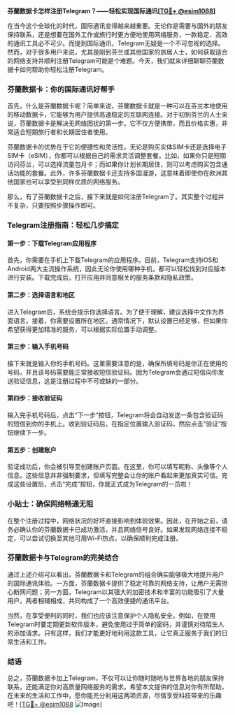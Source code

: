 **芬蘭数据卡怎样注册Telegram？——轻松实现国际通讯[[TG💪+ @esim1088](https://t.me/s/esim1088)]**

在当今这个全球化的时代，国际通讯变得越来越重要。无论你是需要与国外的朋友保持联系，还是想要在国外工作或旅行时更方便地使用网络服务，一款稳定、高效的通讯工具必不可少。而提到国际通讯，Telegram无疑是一个不可忽视的选择。然而，对于很多用户来说，尤其是刚到芬兰或其他国家的旅居人士，如何获取适合的网络支持并顺利注册Telegram可能是个难题。今天，我们就来详细聊聊芬蘭数据卡如何帮助你轻松注册Telegram。

### 芬蘭数据卡：你的国际通讯好帮手

首先，什么是芬蘭数据卡呢？简单来说，芬蘭数据卡就是一种可以在芬兰本地使用的移动数据卡，它能够为用户提供高速稳定的互联网连接。对于初到芬兰的人士来说，芬蘭数据卡是解决无网络困扰的第一步。它不仅方便携带，而且价格实惠，非常适合短期旅行者和长期居住者使用。

芬蘭数据卡的优势在于它的便捷性和灵活性。无论是购买实体SIM卡还是选择电子SIM卡（eSIM），你都可以根据自己的需求灵活调整套餐。比如，如果你只是短期访问芬兰，可以选择流量包月卡；而如果你计划长期居住，则可以考虑购买包含通话功能的套餐。此外，许多芬蘭数据卡还支持多国漫游，这意味着即使你在欧洲其他国家也可以享受到同样优质的网络服务。

那么，有了芬蘭数据卡之后，接下来就是如何注册Telegram了。其实整个过程并不复杂，只要按照步骤操作即可。

### Telegram注册指南：轻松几步搞定

#### 第一步：下载Telegram应用程序

首先，你需要在手机上下载Telegram的应用程序。目前，Telegram支持iOS和Android两大主流操作系统，因此无论你使用哪种手机，都可以轻松找到对应版本进行安装。下载完成后，打开应用并同意相关的服务条款和隐私政策。

#### 第二步：选择语言和地区

进入Telegram后，系统会提示你选择语言。为了便于理解，建议选择中文作为界面语言。接着，你需要设置所在地区。通常情况下，默认设置已经足够，但如果你希望获得更加精准的服务，可以根据实际位置手动调整。

#### 第三步：输入手机号码

接下来就是输入你的手机号码。这里需要注意的是，确保所填号码是你正在使用的号码，并且该号码需要能正常接收短信验证码。因为Telegram会通过短信向你发送验证信息，这是注册过程中不可或缺的一部分。

#### 第四步：接收验证码

输入完手机号码后，点击“下一步”按钮，Telegram将会自动发送一条包含验证码的短信到你的手机上。收到验证码后，在指定位置输入验证码，然后点击“验证”按钮继续下一步。

#### 第五步：创建账户

验证成功后，你会被引导至创建账户页面。在这里，你可以填写昵称、头像等个人信息。这些信息并非强制要求，但填写完整会让你的账户看起来更加真实可信。完成这些设置后，点击“完成”按钮，你就正式成为Telegram的一员啦！

### 小贴士：确保网络畅通无阻

在整个注册过程中，网络状况的好坏直接影响到体验效果。因此，在开始之前，请务必确认你的芬蘭数据卡已成功激活，并且网络信号良好。如果发现网络连接不稳定，可以尝试切换至其他可用Wi-Fi热点，以确保顺利完成注册。

### 芬蘭数据卡与Telegram的完美结合

通过上述介绍可以看出，芬蘭数据卡和Telegram的组合确实能够极大地提升用户的国际通讯体验。一方面，芬蘭数据卡提供了稳定可靠的网络支持，让用户无需担心断网问题；另一方面，Telegram以其强大的加密技术和丰富的功能吸引了大量用户。两者相辅相成，共同构成了一个高效便捷的通讯平台。

当然，在享受便利的同时，我们也应该注意保护个人隐私安全。例如，在使用Telegram时要定期更新软件版本，避免使用过于简单的密码，并谨慎对待陌生人的添加请求。只有这样，我们才能更好地利用这款工具，让它真正服务于我们的日常生活和工作。

### 结语

总之，芬蘭数据卡加上Telegram，不仅可以让你随时随地与世界各地的朋友保持联系，还能满足你对高质量网络服务的需求。希望本文提供的信息对你有所帮助，在未来的生活和工作中，愿你能充分利用这两项资源，尽情享受科技带来的乐趣吧！[[TG💪+ @esim1088](https://t.me/s/esim1088) ![Image](https://i.postimg.cc/4NQfJmqS/Snipaste-2025-05-13-00-14-12.png)]